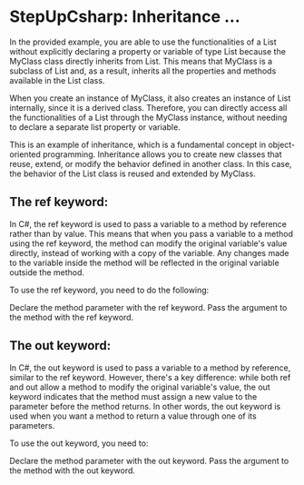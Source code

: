 # StepUpCsharp: Inheritance ...

In the provided example, you are able to use the functionalities of a List<string> without explicitly declaring a property or variable of type List<string> because the MyClass class directly inherits from List<string>. This means that MyClass is a subclass of List<string> and, as a result, inherits all the properties and methods available in the List<string> class.

When you create an instance of MyClass, it also creates an instance of List<string> internally, since it is a derived class. Therefore, you can directly access all the functionalities of a List<string> through the MyClass instance, without needing to declare a separate list property or variable.

This is an example of inheritance, which is a fundamental concept in object-oriented programming. Inheritance allows you to create new classes that reuse, extend, or modify the behavior defined in another class. In this case, the behavior of the List<string> class is reused and extended by MyClass.


## The ref keyword:

In C#, the ref keyword is used to pass a variable to a method by reference rather than by value. This means that when you pass a variable to a method using the ref keyword, the method can modify the original variable's value directly, instead of working with a copy of the variable. Any changes made to the variable inside the method will be reflected in the original variable outside the method.

To use the ref keyword, you need to do the following:

Declare the method parameter with the ref keyword.
Pass the argument to the method with the ref keyword.


## The out keyword:

In C#, the out keyword is used to pass a variable to a method by reference, similar to the ref keyword. However, there's a key difference: while both ref and out allow a method to modify the original variable's value, the out keyword indicates that the method must assign a new value to the parameter before the method returns. In other words, the out keyword is used when you want a method to return a value through one of its parameters.

To use the out keyword, you need to:

Declare the method parameter with the out keyword.
Pass the argument to the method with the out keyword.
